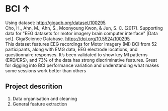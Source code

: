 # BCI &#8593;
Using dataset: http://gigadb.org/dataset/100295  
Cho, H., Ahn, M., Ahn, S., Moonyoung Kwon, & Jun, S. C. (2017). Supporting data for "EEG datasets for motor imagery brain computer interface" [Data set]. GigaScience Database. https://doi.org/10.5524/100295  
This dataset features EEG recordings for Motor Imagery (MI) BCI from 52 participants, along with EMG data, EEG electrode locations, and questionnaire responses. It’s been validated to show key MI patterns (ERD/ERS), and 73% of the data has strong discriminative features. Great for digging into BCI performance variation and understanding what makes some sessions work better than others  

## Project descrition  
1. Data organisation and cleaning
2. General feature extraction  
